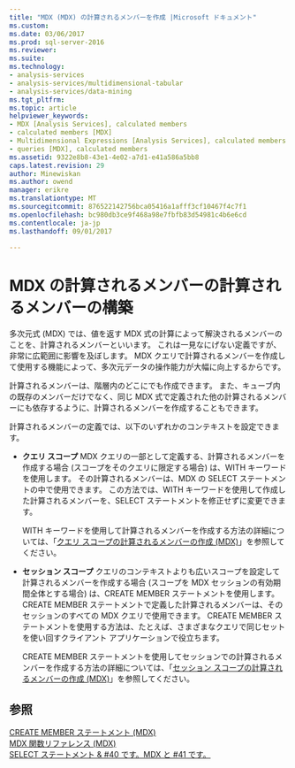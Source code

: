 ```yaml
---
title: "MDX (MDX) の計算されるメンバーを作成 |Microsoft ドキュメント"
ms.custom: 
ms.date: 03/06/2017
ms.prod: sql-server-2016
ms.reviewer: 
ms.suite: 
ms.technology:
- analysis-services
- analysis-services/multidimensional-tabular
- analysis-services/data-mining
ms.tgt_pltfrm: 
ms.topic: article
helpviewer_keywords:
- MDX [Analysis Services], calculated members
- calculated members [MDX]
- Multidimensional Expressions [Analysis Services], calculated members
- queries [MDX], calculated members
ms.assetid: 9322e8b8-43e1-4e02-a7d1-e41a586a5bb8
caps.latest.revision: 29
author: Minewiskan
ms.author: owend
manager: erikre
ms.translationtype: MT
ms.sourcegitcommit: 876522142756bca05416a1afff3cf10467f4c7f1
ms.openlocfilehash: bc980db3ce9f468a98e7fbfb83d54981c4b6e6cd
ms.contentlocale: ja-jp
ms.lasthandoff: 09/01/2017

---
```

# <a name="mdx-calculated-members---building-calculated-members"></a>MDX の計算されるメンバーの計算されるメンバーの構築
  多次元式 (MDX) では、値を返す MDX 式の計算によって解決されるメンバーのことを、計算されるメンバーといいます。 これは一見なにげない定義ですが、非常に広範囲に影響を及ぼします。 MDX クエリで計算されるメンバーを作成して使用する機能によって、多次元データの操作能力が大幅に向上するからです。  
  
 計算されるメンバーは、階層内のどこにでも作成できます。 また、キューブ内の既存のメンバーだけでなく、同じ MDX 式で定義された他の計算されるメンバーにも依存するように、計算されるメンバーを作成することもできます。  
  
 計算されるメンバーの定義では、以下のいずれかのコンテキストを設定できます。  
  
-   **クエリ スコープ** MDX クエリの一部として定義する、計算されるメンバーを作成する場合 (スコープをそのクエリに限定する場合) は、WITH キーワードを使用します。 その計算されるメンバーは、MDX の SELECT ステートメントの中で使用できます。 この方法では、WITH キーワードを使用して作成した計算されるメンバーを、SELECT ステートメントを修正せずに変更できます。  
  
     WITH キーワードを使用して計算されるメンバーを作成する方法の詳細については、「[クエリ スコープの計算されるメンバーの作成 &#40;MDX&#41;](../../../analysis-services/multidimensional-models/mdx/mdx-calculated-members-query-scoped-calculated-members.md)」を参照してください。  
  
-   **セッション スコープ** クエリのコンテキストよりも広いスコープを設定して計算されるメンバーを作成する場合 (スコープを MDX セッションの有効期間全体とする場合) は、CREATE MEMBER ステートメントを使用します。 CREATE MEMBER ステートメントで定義した計算されるメンバーは、そのセッションのすべての MDX クエリで使用できます。 CREATE MEMBER ステートメントを使用する方法は、たとえば、さまざまなクエリで同じセットを使い回すクライアント アプリケーションで役立ちます。  
  
     CREATE MEMBER ステートメントを使用してセッションでの計算されるメンバーを作成する方法の詳細については、「[セッション スコープの計算されるメンバーの作成 &#40;MDX&#41;](../../../analysis-services/multidimensional-models/mdx/mdx-calculated-members-session-scoped-calculated-members.md)」を参照してください。  
  
## <a name="see-also"></a>参照  
 [CREATE MEMBER ステートメント &#40;MDX&#41;](../../../mdx/mdx-data-definition-create-member.md)   
 [MDX 関数リファレンス &#40;MDX&#41;](../../../mdx/mdx-function-reference-mdx.md)   
 [SELECT ステートメント & #40 です。MDX と #41 です。](../../../mdx/mdx-data-manipulation-select.md)  
  
  
